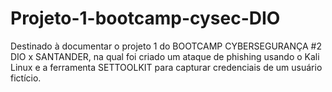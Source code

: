 # Projeto-1-bootcamp-cysec-DIO
Destinado à documentar o projeto 1 do BOOTCAMP CYBERSEGURANÇA #2 DIO x SANTANDER, na qual foi criado um ataque de phishing usando o Kali Linux e a ferramenta SETTOOLKIT para capturar credenciais de um usuário fictício.
